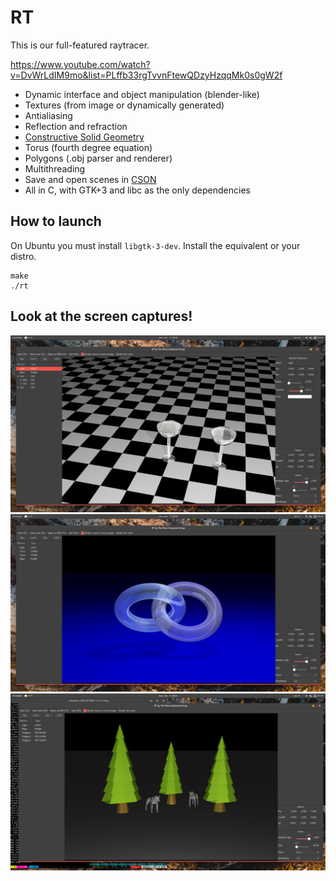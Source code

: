 # RT

This is our full-featured raytracer.

https://www.youtube.com/watch?v=DvWrLdIM9mo&list=PLffb33rgTvvnFtewQDzyHzqqMk0s0gW2f

 * Dynamic interface and object manipulation (blender-like)
 * Textures (from image or dynamically generated)
 * Antialiasing
 * Reflection and refraction
 * [Constructive Solid Geometry](https://en.wikipedia.org/wiki/Constructive_solid_geometry)
 * Torus (fourth degree equation)
 * Polygons (.obj parser and renderer)
 * Multithreading
 * Save and open scenes in [CSON](https://github.com/bevry/cson)
 * All in C, with GTK+3 and libc as the only dependencies

## How to launch

On Ubuntu you must install ```libgtk-3-dev```. Install the equivalent or your distro.

    make
    ./rt

## Look at the screen captures!

![Screen capture](https://raw.githubusercontent.com/mhammerc/RT/develop/Screenshot%20from%202017-11-07%2014-14-40.png "Screen capture")
![Screen capture](https://raw.githubusercontent.com/mhammerc/RT/develop/Screenshot%20from%202017-11-07%2014-24-16.png "Screen capture")
![Screen capture](https://raw.githubusercontent.com/mhammerc/RT/develop/Screenshot%20from%202017-11-07%2015-11-14.png "Screen capture")
